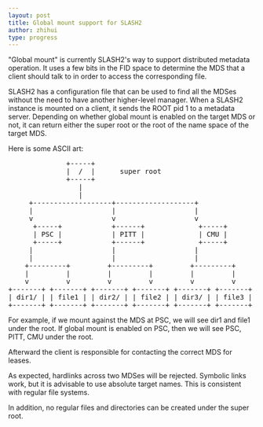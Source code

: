 ```yaml
---
layout: post
title: Global mount support for SLASH2
author: zhihui
type: progress
---
```


"Global mount" is currently SLASH2's way to support distributed
metadata operation.
It uses a few bits in the FID space to determine the MDS that a client
should talk to in order to access the corresponding file.

SLASH2 has a configuration file that can be used to find all the MDSes
without the need to have another higher-level manager.
When a SLASH2 instance is mounted on a client, it sends the ROOT pid 1
to a metadata server.
Depending on whether global mount is enabled on the target MDS or not,
it can return either the super root or the root of the name space of the
target MDS.

Here is some ASCII art:

<pre>
			  +-----+
			  |  /  |      super root
			  +-----+
			     |
			     |
	 +-------------------+-------------------+
	 |                   |                   |
	 v                   v                   v
      +-----+            +------+             +-----+
      | PSC |            | PITT |             | CMU |
      +-----+            +------+             +-----+
	 |                   |                   |
	 |                   |                   |
    +---------+         +---------+         +---------+
    |         |         |         |         |         |
    v         v         v         v         v         v
+-------+ +-------+ +-------+ +-------+ +-------+ +-------+
| dir1/ | | file1 | | dir2/ | | file2 | | dir3/ | | file3 |
+-------+ +-------+ +-------+ +-------+ +-------+ +-------+
</pre>
For example, if we mount against the MDS at PSC, we will see dir1 and
file1 under the root.
If global mount is enabled on PSC, then we will see PSC, PITT, CMU
under the root.

Afterward the client is responsible for contacting the correct MDS for
leases.

As expected, hardlinks across two MDSes will be rejected.
Symbolic links work, but it is advisable to use absolute target names.
This is consistent with regular file systems.

In addition, no regular files and directories can be created under the
super root.

